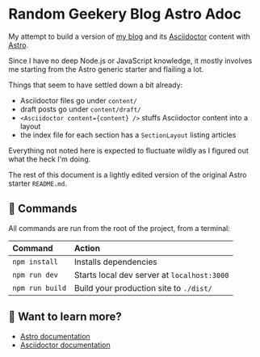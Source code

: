# Random Geekery Blog Astro Adoc

My attempt to build a version of [my blog][rgb-site] and its [Asciidoctor][adoc] content with [Astro][astro].

[rgb-site]: https://randomgeekery.org
[adoc]: http://asciidoctor.org
[astro]: https://astro.build

Since I have no deep Node.js or JavaScript knowledge, it mostly involves me starting
from the Astro generic starter and flailing a lot.

Things that seem to have settled down a bit already:

- Asciidoctor files go under `content/`
- draft posts go under `content/draft/`
- `<Asciidoctor content={content} />` stuffs Asciidoctor content into a layout
- the index file for each section has a `SectionLayout` listing articles

Everything not noted here is expected to fluctuate wildly as I figured out what the heck I'm doing.

The rest of this document is a lightly edited version of the original Astro starter `README.md`.

## 🧞 Commands

All commands are run from the root of the project, from a terminal:

| Command         | Action                                      |
| :-------------- | :------------------------------------------ |
| `npm install`   | Installs dependencies                       |
| `npm run dev`   | Starts local dev server at `localhost:3000` |
| `npm run build` | Build your production site to `./dist/`     |

## 👀 Want to learn more?

- [Astro documentation](https://github.com/snowpackjs/astro)
- [Asciidoctor documentation](https://docs.asciidoctor.org)
